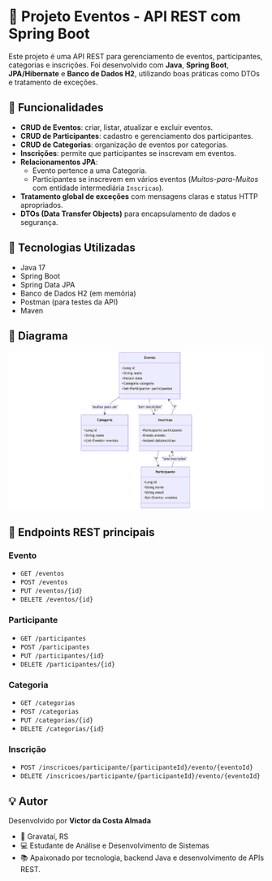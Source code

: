 # 📅 Projeto Eventos - API REST com Spring Boot

Este projeto é uma API REST para gerenciamento de eventos, participantes, categorias e inscrições. Foi desenvolvido com **Java**, **Spring Boot**, **JPA/Hibernate** e **Banco de Dados H2**, utilizando boas práticas como DTOs e tratamento de exceções.

## 🚀 Funcionalidades

- **CRUD de Eventos**: criar, listar, atualizar e excluir eventos.
- **CRUD de Participantes**: cadastro e gerenciamento dos participantes.
- **CRUD de Categorias**: organização de eventos por categorias.
- **Inscrições**: permite que participantes se inscrevam em eventos.
- **Relacionamentos JPA**: 
  - Evento pertence a uma Categoria.
  - Participantes se inscrevem em vários eventos (*Muitos-para-Muitos* com entidade intermediária `Inscricao`).
- **Tratamento global de exceções** com mensagens claras e status HTTP apropriados.
- **DTOs (Data Transfer Objects)** para encapsulamento de dados e segurança.

## 🧱 Tecnologias Utilizadas

- Java 17
- Spring Boot
- Spring Data JPA
- Banco de Dados H2 (em memória)
- Postman (para testes da API)
- Maven

## 📝 Diagrama

![Diagrama do Projeto Eventos](img/eventos-diagram.png)

## 🔗 Endpoints REST principais

### Evento
- `GET /eventos`
- `POST /eventos`
- `PUT /eventos/{id}`
- `DELETE /eventos/{id}`

### Participante
- `GET /participantes`
- `POST /participantes`
- `PUT /participantes/{id}`
- `DELETE /participantes/{id}`

### Categoria
- `GET /categorias`
- `POST /categorias`
- `PUT /categorias/{id}`
- `DELETE /categorias/{id}`

### Inscrição
- `POST /inscricoes/participante/{participanteId}/evento/{eventoId}`
- `DELETE /inscricoes/participante/{participanteId}/evento/{eventoId}`

## 💡 Autor
Desenvolvido por **Victor da Costa Almada**
- 📍 Gravataí, RS
- 💻 Estudante de Análise e Desenvolvimento de Sistemas
- 📚 Apaixonado por tecnologia, backend Java e desenvolvimento de APIs REST.
